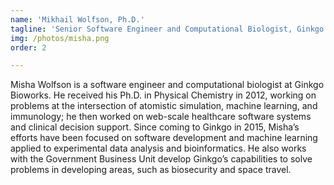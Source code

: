 ```yaml
---
name: 'Mikhail Wolfson, Ph.D.'
tagline: 'Senior Software Engineer and Computational Biologist, Ginkgo Bioworks'
img: /photos/misha.png
order: 2

---
```


Misha Wolfson is a software engineer and computational biologist at Ginkgo Bioworks. He received his
Ph.D. in Physical Chemistry in 2012, working on problems at the intersection of atomistic simulation,
machine learning, and immunology; he then worked on web-scale healthcare software systems and
clinical decision support. Since coming to Ginkgo in 2015, Misha’s efforts have been focused on
software development and machine learning applied to experimental data analysis and bioinformatics.
He also works with the Government Business Unit develop Ginkgo’s capabilities to solve problems in
developing areas, such as biosecurity and space travel.
